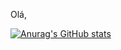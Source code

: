 Olá,

[![Anurag's GitHub stats](https://github-readme-stats.vercel.app/api?username=blbcava)](https://github.com/anuraghazra/github-readme-stats)
